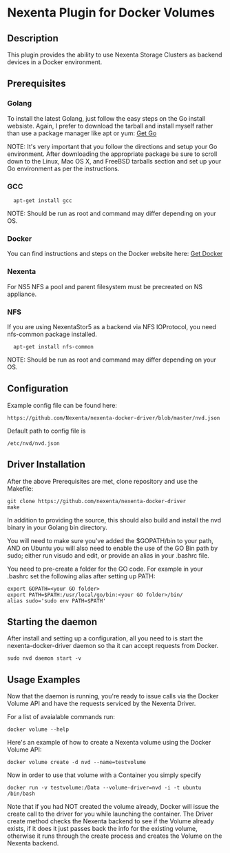 Nexenta Plugin for Docker Volumes
======================================


## Description
This plugin provides the ability to use Nexenta Storage Clusters as backend
devices in a Docker environment.

## Prerequisites
### Golang
To install the latest Golang, just follow the easy steps on the Go install
websiste.  Again, I prefer to download the tarball and install myself rather
than use a package manager like apt or yum:
[Get Go](https://golang.org/doc/install)

NOTE:
It's very important that you follow the directions and setup your Go
environment.  After downloading the appropriate package be sure to scroll down
to the Linux, Mac OS X, and FreeBSD tarballs section and set up your Go
environment as per the instructions.

### GCC
```
  apt-get install gcc
```
NOTE:
Should be run as root and command may differ depending on your OS. 

### Docker
You can find instructions and steps on the Docker website here:
[Get Docker](https://docs.docker.com/engine/)

### Nexenta
For NS5 NFS a pool and parent filesystem must be precreated on NS appliance.

### NFS
If you are using NexentaStor5 as a backend via NFS IOProtocol, you need nfs-common package installed.
```
  apt-get install nfs-common
```
NOTE:
Should be run as root and command may differ depending on your OS.

## Configuration
Example config file can be found here:
  ```
  https://github.com/Nexenta/nexenta-docker-driver/blob/master/nvd.json
  ```
  
Default path to config file is
  ```
  /etc/nvd/nvd.json
  ```

## Driver Installation
After the above Prerequisites are met, clone repository and use the Makefile:
  ```
  git clone https://github.com/nexenta/nexenta-docker-driver
  make
  ```

In addition to providing the source, this should also build and install the
nvd binary in your Golang bin directory.

You will need to make sure you've added the $GOPATH/bin to your path,
AND on Ubuntu you will also need to enable the use of the GO Bin path by sudo;
either run visudo and edit, or provide an alias in your .bashrc file.

You need to pre-create a folder for the GO code.
For example in your .bashrc set the following alias after setting up PATH:
  ```
  export GOPATH=<your GO folder>
  export PATH=$PATH:/usr/local/go/bin:<your GO folder>/bin/
  alias sudo='sudo env PATH=$PATH'
  ```

## Starting the daemon
After install and setting up a configuration, all you need to is start the
nexenta-docker-driver daemon so tha it can accept requests from Docker.

  ```
  sudo nvd daemon start -v
  ```

## Usage Examples
Now that the daemon is running, you're ready to issue calls via the Docker
Volume API and have the requests serviced by the Nexenta Driver.

For a list of avaialable commands run:
  ```
  docker volume --help
  ```

Here's an example of how to create a Nexenta volume using the Docker Volume
API:
  ```
  docker volume create -d nvd --name=testvolume
  ```

Now in order to use that volume with a Container you simply specify
  ```
  docker run -v testvolume:/Data --volume-driver=nvd -i -t ubuntu
  /bin/bash
  ```

Note that if you had NOT created the volume already, Docker will issue the
create call to the driver for you while launching the container.  The Driver
create method checks the Nexenta backend to see if the Volume already exists,
if it does it just passes back the info for the existing volume, otherwise it
runs through the create process and creates the Volume on the Nexenta
backend.
